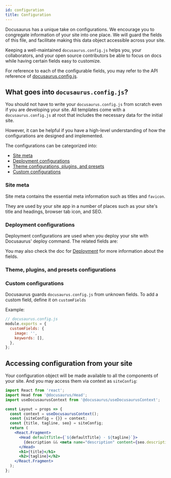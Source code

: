 ```yaml
---
id: configuration
title: Configuration
---
```


<!-- Goal: To explain the intention and best practices for configurations -->

Docusaurus has a unique take on configurations. We encourage you to congregate information of your site into one place. We will guard the fields of this file, and facilitate making this data object accessible across your site.

Keeping a well-maintained `docusaurus.config.js` helps you, your collaborators, and your open source contributors be able to focus on docs while having certain fields easy to customize.

For reference to each of the configurable fields, you may refer to the API reference of [docusaurus.config.js](docusaurus.config.js.md).

## What goes into `docusaurus.config.js`?

You should not have to write your `docusaurus.config.js` from scratch even if you are developing your site. All templates come with a `docusaurus.config.js` at root that includes the necessary data for the initial site.

However, it can be helpful if you have a high-level understanding of how the configurations are designed and implemented.

The configurations can be categorized into:

- [Site meta](#site-meta)
- [Deployment configurations](#deployment-configurations)
- [Theme configurations, plugins, and presets](#theme-plugins-and-presets-configurations)
- [Custom configurations](#custom-configurations)

### Site meta

Site meta contains the essential meta information such as titles and `favicon`.

They are used by your site app in a number of places such as your site's title and headings, browser tab icon, and SEO.

### Deployment configurations

Deployment configurations are used when you deploy your site with Docusaurus' deploy command. The related fields are:

<!-- TODO: if we use monospace for the field names, they no longer look like a link -->

<!-- TODO: currently these fields are only used in GH Pages, what about other deployment services such as Netlify -->

You may also check the doc for [Deployment](deployment.md) for more information about the fields.

### Theme, plugins, and presets configurations

<!-- TODO: More explanation from these docs, respectively -->

### Custom configurations

Docusaurus guards `docusaurus.config.js` from unknown fields. To add a custom field, define it on `customFields`

Example:

```js
// docusaurus.config.js
module.exports = {
  customFields: {
    image: '',
    keywords: [],
  },
};
```

## Accessing configuration from your site

Your configuration object will be made available to all the components of your site. And you may access them via context as `siteConfig`:

```jsx
import React from 'react';
import Head from '@docusaurus/Head';
import useDocusaurusContext from '@docusaurus/useDocusaurusContext';

const Layout = props => {
  const context = useDocusaurusContext();
  const {siteConfig = {}} = context;
  const {title, tagline, seo} = siteConfig;
  return (
    <React.Fragment>
      <Head defaultTitle={`${defaultTitle} · ${tagline}`}>
        {description && <meta name="description" content={seo.description} />}
      </Head>
      <h1>{title}</h1>
      <h2>{tagline}</h2>
    </React.Fragment>
  );
};
```
